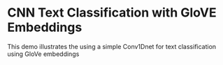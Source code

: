 # CNN Text Classification with GloVE Embeddings
This demo illustrates the using a simple Conv1Dnet for text classification using GloVe embeddings
